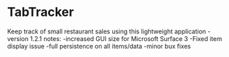 # TabTracker
Keep track of small restaurant sales using this lightweight application
-version 1.2.1 notes:
-increased GUI size for Microsoft Surface 3
-Fixed item display issue
-full persistence on all items/data
-minor bux fixes
